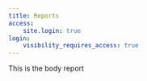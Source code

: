 ```yaml
---
title: Reports
access:
    site.login: true
login:
    visibility_requires_access: true
---
```


This is the body report